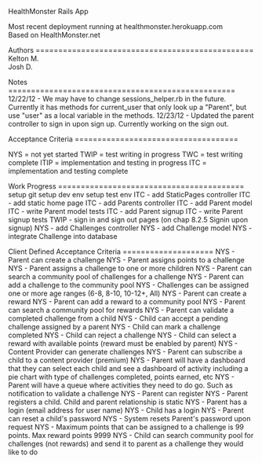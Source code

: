 HealthMonster Rails App

Most recent deployment running at healthmonster.herokuapp.com  
Based on HealthMonster.net

Authors ================================================  
  Kelton M.  
  Josh D.

Notes ==================================================
12/22/12 - We may have to change sessions_helper.rb in 
  the future.  Currently it has methods for current_user
  that only look up a "Parent", but use "user" as a local
  variable in the methods.
12/23/12 - Updated the parent controller to sign in upon sign up. Currently working on the sign out.

Acceptance Criteria ====================================

NYS  = not yet started
TWIP = test writing in progress
TWC  = test writing complete
ITIP = implementation and testing in progress
ITC  = implementation and testing complete

Work Progress =========================================
setup git
setup dev env
setup test env
ITC  - add StaticPages controller
ITC  - add static home page
ITC  - add Parents controller
ITC  - add Parent model
ITC  - write Parent model tests
ITC  - add Parent signup
ITC  - write Parent signup tests
TWIP - sign in and sign out pages (on chap 8.2.5 Signin upon signup)
NYS  - add Challenges controller
NYS  - add Challenge model
NYS  - integrate Challenge into database

Client Defined Acceptance Criteria ====================
NYS  - Parent can create a challenge
NYS  - Parent assigns points to a challenge
NYS  - Parent assigns a challenge to one or more children
NYS  - Parent can search a community pool of challenges for a challenge
NYS  - Parent can add a challenge to the community pool
NYS  - Challenges can be assigned one or more age ranges (6-8, 8-10, 10-12+, All)
NYS  - Parent can create a reward
NYS  - Parent can add a reward to a community pool
NYS  - Parent can search a community pool for rewards
NYS  - Parent can validate a completed challenge from a child
NYS  - Child can accept a pending challenge assigned by a parent
NYS  - Child can mark a challenge completed
NYS  - Child can reject a challenge
NYS  - Child can select a reward with available points (reward must be enabled by parent)
NYS  - Content Provider can generate challenges
NYS  - Parent can subscribe a child to a content provider (premium)
NYS  - Parent will have a dashboard that they can select each child and see a dashboard of activity including a pie chart with type of challenges completed, points earned, etc
NYS  - Parent will have a queue where activities they need to do go. Such as notification to validate a challenge
NYS  - Parent can register
NYS  - Parent registers a child. Child and parent relationship is static
NYS  - Parent has a login (email address for user name)
NYS  - Child has a login
NYS  - Parent can reset a child's password
NYS  - System resets Parent's password upon request
NYS  - Maximum points that can be assigned to a challenge is 99 points. Max reward points 9999
NYS  - Child can search community pool for challenges (not rewards) and send it to parent as a challenge they would like to do